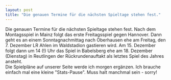 ```yaml
---
layout: post
title: "Die genauen Termine für die nächsten Spieltage stehen fest."
---
```


Die genauen Termine für die nächsten Spieltage stehen fest. Nach dem Montagsspiel in Mainz folgt das erste Freitagsspiel gegen Hannover. Dann geht es an einem Sonntagnachmittag nach Oberhausen ehe am Freitag, den 7. Dezember LR Ahlen im Waldstadion gastieren wird. Am 15. Dezember folgt dann um 14 (!) Uhr das Spiel in Babelsberg ehe am 18. Dezember (Dienstag) in Reutlingen der Rückrundenauftakt als letztes Spiel des Jahres ansteht.  
Die Spielpläne auf unserer Seite werde ich morgen ergänzen. Ich brauche einfach mal eine kleine "Stats-Pause". Muss halt manchmal sein - sorry!
